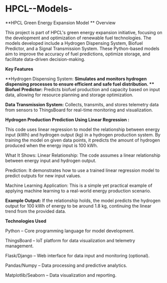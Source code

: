 # HPCL--Models-
**HPCL Green Energy Expansion Model
**
Overview

This project is part of HPCL's green energy expansion initiative, focusing on the development and optimization of renewable fuel technologies. The models developed include a Hydrogen Dispensing System, Biofuel Predictor, and a Signal Transmission System. These Python-based models aim to improve the accuracy of fuel predictions, optimize storage, and facilitate data-driven decision-making.

**Key Features**

**Hydrogen Dispensing System: **Simulates and monitors hydrogen dispensing processes to ensure efficient and safe fuel distribution.
**
Biofuel Predictor:** Predicts biofuel production and capacity based on input data, allowing for resource planning and storage optimization.

**Data Transmission System:** Collects, transmits, and stores telemetry data from sensors to ThingsBoard for real-time monitoring and visualization.

**Hydrogen Production Prediction Using Linear Regression :**

This code uses linear regression to model the relationship between energy input (kWh) and hydrogen output (kg) in a hydrogen production system. By training the model on given data points, it predicts the amount of hydrogen produced when the energy input is 100 kWh.

What It Shows:
Linear Relationship: The code assumes a linear relationship between energy input and hydrogen output.

Prediction: It demonstrates how to use a trained linear regression model to predict outputs for new input values.

Machine Learning Application: This is a simple yet practical example of applying machine learning to a real-world energy production scenario.

**Example Output:**
If the relationship holds, the model predicts the hydrogen output for 100 kWh of energy to be around 1.8 kg, continuing the linear trend from the provided data.

**Technologies Used**

Python – Core programming language for model development.

ThingsBoard – IoT platform for data visualization and telemetry management.

Flask/Django – Web interface for data input and monitoring (optional).

Pandas/Numpy – Data processing and predictive analytics.

Matplotlib/Seaborn – Data visualization and reporting.


